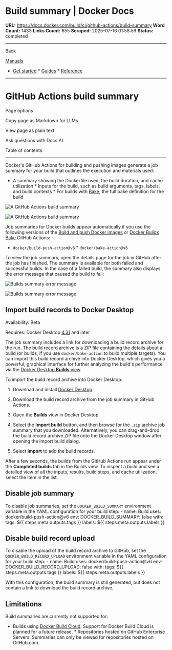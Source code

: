 # Build summary | Docker Docs

**URL:** https://docs.docker.com/build/ci/github-actions/build-summary
**Word Count:** 1433
**Links Count:** 655
**Scraped:** 2025-07-16 01:58:59
**Status:** completed

---

Back

[Manuals](https://docs.docker.com/manuals/)

  * [Get started](https://docs.docker.com/get-started/)   * [Guides](https://docs.docker.com/guides/)   * [Reference](https://docs.docker.com/reference/)

* * *

# GitHub Actions build summary

Page options

Copy page as Markdown for LLMs

View page as plain text

Ask questions with Docs AI

Table of contents

* * *

Docker's GitHub Actions for building and pushing images generate a job summary for your build that outlines the execution and materials used:

  * A summary showing the Dockerfile used, the build duration, and cache utilization   * Inputs for the build, such as build arguments, tags, labels, and build contexts   * For builds with [Bake](https://docs.docker.com/build/bake/), the full bake definition for the build

![A GitHub Actions build summary](https://docs.docker.com/build/ci/images/gha_build_summary.png)

![A GitHub Actions build summary](https://docs.docker.com/build/ci/images/gha_build_summary.png)

Job summaries for Docker builds appear automatically if you use the following versions of the [Build and push Docker images](https://github.com/marketplace/actions/build-and-push-docker-images) or [Docker Buildx Bake](https://github.com/marketplace/actions/docker-buildx-bake) GitHub Actions:

  * `docker/build-push-action@v6`   * `docker/bake-action@v6`

To view the job summary, open the details page for the job in GitHub after the job has finished. The summary is available for both failed and successful builds. In the case of a failed build, the summary also displays the error message that caused the build to fail:

![Builds summary error message](https://docs.docker.com/build/ci/images/build_summary_error.png)

![Builds summary error message](https://docs.docker.com/build/ci/images/build_summary_error.png)

## Import build records to Docker Desktop

Availability: Beta 

Requires: Docker Desktop [4.31](https://docs.docker.com/desktop/release-notes/#4310) and later

The job summary includes a link for downloading a build record archive for the run. The build record archive is a ZIP file containing the details about a build \(or builds, if you use `docker/bake-action` to build multiple targets\). You can import this build record archive into Docker Desktop, which gives you a powerful, graphical interface for further analyzing the build's performance via the [Docker Desktop **Builds** view](https://docs.docker.com/desktop/use-desktop/builds/).

To import the build record archive into Docker Desktop:

  1. Download and install [Docker Desktop](https://docs.docker.com/get-started/get-docker/).

  2. Download the build record archive from the job summary in GitHub Actions.

  3. Open the **Builds** view in Docker Desktop.

  4. Select the **Import build** button, and then browse for the `.zip` archive job summary that you downloaded. Alternatively, you can drag-and-drop the build record archive ZIP file onto the Docker Desktop window after opening the import build dialog.

  5. Select **Import** to add the build records.

After a few seconds, the builds from the GitHub Actions run appear under the **Completed builds** tab in the Builds view. To inspect a build and see a detailed view of all the inputs, results, build steps, and cache utilization, select the item in the list.

## Disable job summary

To disable job summaries, set the `DOCKER_BUILD_SUMMARY` environment variable in the YAML configuration for your build step:                     - name: Build             uses: docker/build-push-action@v6             env:               DOCKER_BUILD_SUMMARY: false             with:               tags: ${{ steps.meta.outputs.tags }}               labels: ${{ steps.meta.outputs.labels }}

## Disable build record upload

To disable the upload of the build record archive to GitHub, set the `DOCKER_BUILD_RECORD_UPLOAD` environment variable in the YAML configuration for your build step:                     - name: Build             uses: docker/build-push-action@v6             env:               DOCKER_BUILD_RECORD_UPLOAD: false             with:               tags: ${{ steps.meta.outputs.tags }}               labels: ${{ steps.meta.outputs.labels }}

With this configuration, the build summary is still generated, but does not contain a link to download the build record archive.

## Limitations

Build summaries are currently not supported for:

  * Builds using [Docker Build Cloud](https://docs.docker.com/build-cloud/). Support for Docker Build Cloud is planned for a future release.   * Repositories hosted on GitHub Enterprise Servers. Summaries can only be viewed for repositories hosted on GitHub.com.